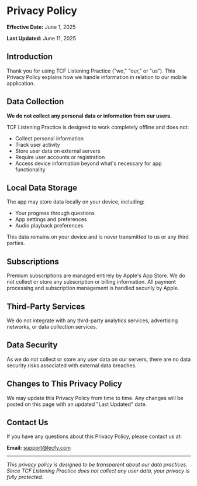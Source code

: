 # Privacy Policy

**Effective Date:** June 1, 2025

**Last Updated:** June 11, 2025

## Introduction

Thank you for using TCF Listening Practice ("we," "our," or "us"). This Privacy
Policy explains how we handle information in relation to our mobile application.

## Data Collection

**We do not collect any personal data or information from our users.**

TCF Listening Practice is designed to work completely offline and does not:
- Collect personal information
- Track user activity
- Store user data on external servers
- Require user accounts or registration
- Access device information beyond what's necessary for app functionality

## Local Data Storage

The app may store data locally on your device, including:
- Your progress through questions
- App settings and preferences
- Audio playback preferences

This data remains on your device and is never transmitted to us or any third
parties.

## Subscriptions

Premium subscriptions are managed entirely by Apple's App Store. We do not
collect or store any subscription or billing information. All payment processing
and subscription management is handled securily by Apple. 

## Third-Party Services

We do not integrate with any third-party analytics services, advertising
networks, or data collection services.

## Data Security

As we do not collect or store any user data on our servers, there are no data
security risks associated with external data breaches.

## Changes to This Privacy Policy

We may update this Privacy Policy from time to time. Any changes will be posted
on this page with an updated "Last Updated" date.

## Contact Us

If you have any questions about this Privacy Policy, please contact us at:

**Email:** support@lecfy.com

---

  *This privacy policy is designed to be transparent about our data practices. 
  Since TCF Listening Practice does not collect any user data, your privacy is 
  fully protected.*
